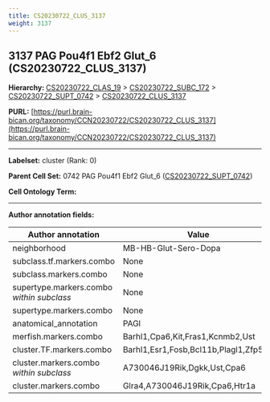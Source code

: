 ```yaml
---
title: CS20230722_CLUS_3137
weight: 3137
---
```

## 3137 PAG Pou4f1 Ebf2 Glut_6 (CS20230722_CLUS_3137)
<b>Hierarchy: </b>
[CS20230722_CLAS_19](../CS20230722_CLAS_19) >
[CS20230722_SUBC_172](../CS20230722_SUBC_172) >
[CS20230722_SUPT_0742](../CS20230722_SUPT_0742) >
[CS20230722_CLUS_3137](../CS20230722_CLUS_3137)

**PURL:** [https://purl.brain-bican.org/taxonomy/CCN20230722/CS20230722_CLUS_3137](https://purl.brain-bican.org/taxonomy/CCN20230722/CS20230722_CLUS_3137)

---


**Labelset:** cluster (Rank: 0)

**Parent Cell Set:** 0742 PAG Pou4f1 Ebf2 Glut_6 ([CS20230722_SUPT_0742](../CS20230722_SUPT_0742))



**Cell Ontology Term:** 

[MARKER GENES.]: #


---

[TRANSFERRED ANNOTATIONS.]: #


[AUTHOR ANNOTATION FIELDS.]: #


**Author annotation fields:**

| Author annotation | Value |
|-------------------|-------|
|neighborhood|MB-HB-Glut-Sero-Dopa|
|subclass.tf.markers.combo|None|
|subclass.markers.combo|None|
|supertype.markers.combo _within subclass_|None|
|supertype.markers.combo|None|
|anatomical_annotation|PAGl|
|merfish.markers.combo|Barhl1,Cpa6,Kit,Fras1,Kcnmb2,Ust|
|cluster.TF.markers.combo|Barhl1,Esr1,Fosb,Bcl11b,Plagl1,Zfp521|
|cluster.markers.combo _within subclass_|A730046J19Rik,Dgkk,Ust,Cpa6|
|cluster.markers.combo|Glra4,A730046J19Rik,Cpa6,Htr1a|
